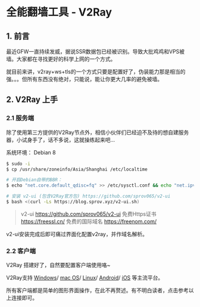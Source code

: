 # 全能翻墙工具 - V2Ray

## 1. 前言

最近GFW一直持续发威，据说SSR数据包已经被识别。导致大批鸡鸡和VPS被墙。大家都在寻找更好的科学上网的一个方式。

就目前来讲，v2ray+ws+tls的一个方式只要是配置好了，伪装能力那是相当的强。。。但所有东西没有绝对，只能说，能让你更大几率的避免被墙。

## 2. V2Ray 上手

### 2.1 服务端

除了使用第三方提供的V2Ray节点外，相信小伙伴们已经迫不及待的想自建服务器，小试身手了，话不多说，这就操练起来吧...

系统环境： Debian 8

```sh
$ sudo -i
$ cp /usr/share/zoneinfo/Asia/Shanghai /etc/localtime

# 开启Debian自带的BBR：
$ echo "net.core.default_qdisc=fq" >> /etc/sysctl.conf && echo "net.ipv4.tcp_congestion_control=bbr" >> /etc/sysctl.conf && sysctl -p && sysctl net.ipv4.tcp_available_congestion_control && lsmod | grep bbr

# 安装 v2-ui (包含V2Ray官方包) https://github.com/sprov065/v2-ui
$ bash <(curl -Ls https://blog.sprov.xyz/v2-ui.sh)
```

> v2-ui <https://github.com/sprov065/v2-ui>
> 免费Https证书 <https://freessl.cn/>
> 免费的国际域名 <https://freenom.com/>

v2-ui安装完成后即可痛过界面化配置v2ray，并作域名解析。

### 2.2 客户端

V2Ray 搭建好了，自然要配置客户端使用咯~

V2Ray支持
[Windows](https://github.com/2dust/v2rayN/releases)/
[mac OS](https://github.com/yanue/V2rayU/releases)/
[Linux](https://github.com/jiangxufeng/v2rayL)/
[Android](https://github.com/2dust/v2rayNG/releases)/
[iOS](https://apps.apple.com/us/app/shadowrocket/id932747118)
等主流平台。

所有客户端都是简单的图形界面操作，在此不再赘述。有不明白读者，点击参考以上连接即可。
